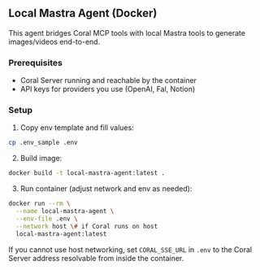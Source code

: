 ## Local Mastra Agent (Docker)

This agent bridges Coral MCP tools with local Mastra tools to generate images/videos end-to-end.

### Prerequisites

- Coral Server running and reachable by the container
- API keys for providers you use (OpenAI, Fal, Notion)

### Setup

1. Copy env template and fill values:

```bash
cp .env_sample .env
```

2. Build image:

```bash
docker build -t local-mastra-agent:latest .
```

3. Run container (adjust network and env as needed):

```bash
docker run --rm \
  --name local-mastra-agent \
  --env-file .env \
  --network host \# if Coral runs on host
  local-mastra-agent:latest
```

If you cannot use host networking, set `CORAL_SSE_URL` in `.env` to the Coral Server address resolvable from inside the container.
